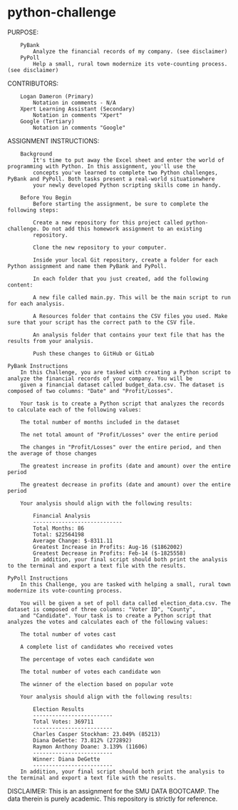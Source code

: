 # python-challenge

PURPOSE:

        PyBank
            Analyze the financial records of my company. (see disclaimer)
        PyPoll
            Help a small, rural town modernize its vote-counting process. (see disclaimer)

CONTRIBUTORS:

        Logan Dameron (Primary)
            Notation in comments - N/A
        Xpert Learning Assistant (Secondary)
            Notation in comments "Xpert"
        Google (Tertiary)
            Notation in comments "Google" 

ASSIGNMENT INSTRUCTIONS:

        Background
            It's time to put away the Excel sheet and enter the world of programming with Python. In this assignment, you'll use the
            concepts you've learned to complete two Python challenges, PyBank and PyPoll. Both tasks present a real-world situationwhere 
            your newly developed Python scripting skills come in handy.
        
        Before You Begin
            Before starting the assignment, be sure to complete the following steps:
            
            Create a new repository for this project called python-challenge. Do not add this homework assignment to an existing 
            repository.
            
            Clone the new repository to your computer.
            
            Inside your local Git repository, create a folder for each Python assignment and name them PyBank and PyPoll.
            
            In each folder that you just created, add the following content:
            
            A new file called main.py. This will be the main script to run for each analysis.
            
            A Resources folder that contains the CSV files you used. Make sure that your script has the correct path to the CSV file.
            
            An analysis folder that contains your text file that has the results from your analysis.
            
            Push these changes to GitHub or GitLab
        
    PyBank Instructions
        In this Challenge, you are tasked with creating a Python script to analyze the financial records of your company. You will be 
        given a financial dataset called budget_data.csv. The dataset is composed of two columns: "Date" and "Profit/Losses".
        
        Your task is to create a Python script that analyzes the records to calculate each of the following values:
        
        The total number of months included in the dataset
        
        The net total amount of "Profit/Losses" over the entire period
        
        The changes in "Profit/Losses" over the entire period, and then the average of those changes
        
        The greatest increase in profits (date and amount) over the entire period
        
        The greatest decrease in profits (date and amount) over the entire period
        
        Your analysis should align with the following results:
        
            Financial Analysis
            ----------------------------
            Total Months: 86
            Total: $22564198
            Average Change: $-8311.11
            Greatest Increase in Profits: Aug-16 ($1862002)
            Greatest Decrease in Profits: Feb-14 ($-1825558)
            In addition, your final script should both print the analysis to the terminal and export a text file with the results.
        
    PyPoll Instructions
        In this Challenge, you are tasked with helping a small, rural town modernize its vote-counting process.
        
        You will be given a set of poll data called election_data.csv. The dataset is composed of three columns: "Voter ID", "County", 
        and "Candidate". Your task is to create a Python script that analyzes the votes and calculates each of the following values:
        
        The total number of votes cast
        
        A complete list of candidates who received votes
        
        The percentage of votes each candidate won
        
        The total number of votes each candidate won
        
        The winner of the election based on popular vote
        
        Your analysis should align with the following results:
        
            Election Results
            -------------------------
            Total Votes: 369711
            -------------------------
            Charles Casper Stockham: 23.049% (85213)
            Diana DeGette: 73.812% (272892)
            Raymon Anthony Doane: 3.139% (11606)
            -------------------------
            Winner: Diana DeGette
            -------------------------
        In addition, your final script should both print the analysis to the terminal and export a text file with the results.

DISCLAIMER:
    This is an assignment for the SMU DATA BOOTCAMP. The data therein is purely academic. This repository is strictly for reference. 
